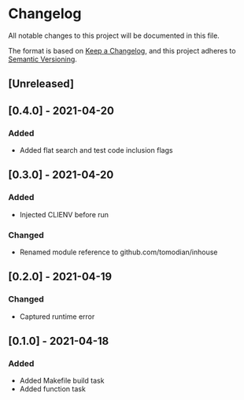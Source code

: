 # Changelog

All notable changes to this project will be documented in this file.

The format is based on [Keep a Changelog](https://keepachangelog.com/en/1.0.0/),
and this project adheres to [Semantic Versioning](https://semver.org/spec/v2.0.0.html).

## [Unreleased]

## [0.4.0] - 2021-04-20

### Added

- Added flat search and test code inclusion flags

## [0.3.0] - 2021-04-20

### Added

- Injected CLIENV before run

### Changed

- Renamed module reference to github.com/tomodian/inhouse

## [0.2.0] - 2021-04-19

### Changed

- Captured runtime error

## [0.1.0] - 2021-04-18

### Added

- Added Makefile build task
- Added function task
